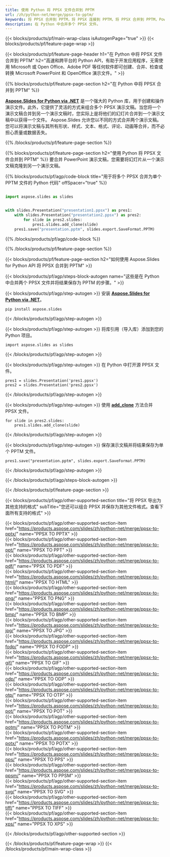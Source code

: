 ```yaml
---
title: 使用 Python 将 PPSX 文件合并到 PPTM
url: /zh/python-net/merge/ppsx-to-pptm/
keywords: 将 PPSX 合并到 PPTM，将 PPSX 连接到 PPTM，将 PPSX 合并到 PPTM，PowerPoint，演示文稿，PPTM，Python，Aspose
description: 在 Python 中合并多个 PPSX 文件。
---
```


{{< blocks/products/pf/main-wrap-class isAutogenPage="true" >}}
{{< blocks/products/pf/feature-page-wrap >}}

{{< blocks/products/pf/feature-page-header h1="在 Python 中将 PPSX 文件合并到 PPTM" h2="高速和跨平台的 Python API，有助于开发应用程序，无需使用 Microsoft 或 Open Office、Adobe PDF 等任何软件即可创建、合并、检查或转换 Microsoft PowerPoint 和 OpenOffice 演示文件。" >}}

{{% blocks/products/pf/feature-page-section h2="在 Python 中将 PPSX 合并到 PPTM" %}}

[**Aspose.Slides for Python via .NET**](https://products.aspose.com/slides/zh/python-net/) 是一个强大的 Python 库，用于创建和操作演示文件。此外，它提供了灵活的方式来组合多个 PPSX 演示文稿。当您将一个演示文稿合并到另一个演示文稿时，您实际上是将他们的幻灯片合并到一个演示文稿中以获得一个文件。 Aspose.Slides 允许您以不同的方式合并两个演示文稿。您可以将演示文稿与其所有形状、样式、文本、格式、评论、动画等合并，而不必担心质量或数据丢失。

{{% /blocks/products/pf/feature-page-section %}}

{{% blocks/products/pf/feature-page-section  h2="使用 Python 将 PPSX 文件合并到 PPTM" %}}
要合并 PowerPoint 演示文稿，您需要将幻灯片从一个演示文稿克隆到另一个演示文稿。

{{% blocks/products/pf/agp/code-block title="用于将多个 PPSX 合并为单个 PPTM 文件的 Python 代码" offSpacer="true" %}}

```python

import aspose.slides as slides


with slides.Presentation("presentation1.ppsx") as pres1:
    with slides.Presentation("presentation2.ppsx") as pres2:
        for slide in pres2.slides:
            pres1.slides.add_clone(slide)
    pres1.save("presentation.pptm", slides.export.SaveFormat.PPTM)
```


{{% /blocks/products/pf/agp/code-block %}}

{{% /blocks/products/pf/feature-page-section %}}

{{< blocks/products/pf/feature-page-section  h2="如何使用 Aspose.Slides for Python API 将 PPSX 合并到 PPTM" >}}

{{< blocks/products/pf/agp/steps-block-autogen name="这些是在 Python 中合并两个 PPSX 文件并将结果保存为 PPTM 的步骤。" >}}

{{< blocks/products/pf/agp/step-autogen >}}
安装 [**Aspose.Slides for Python via .NET**](https://products.aspose.com/slides/zh/python-net/)。
```
pip install aspose.slides
```
{{< /blocks/products/pf/agp/step-autogen >}}

{{< blocks/products/pf/agp/step-autogen >}}
将库引用（导入库）添加到您的 Python 项目。
```
import aspose.slides as slides
```
{{< /blocks/products/pf/agp/step-autogen >}}

{{< blocks/products/pf/agp/step-autogen >}}
在 Python 中打开源 PPSX 文件。
```
pres1 = slides.Presentation('pres1.ppsx')
pres2 = slides.Presentation('pres2.ppsx')
```
{{< /blocks/products/pf/agp/step-autogen >}}

{{< blocks/products/pf/agp/step-autogen >}}
使用 [**add_clone**](https://reference.aspose.com/slides/python-net/aspose.slides/islidecollection/#methods) 方法合并 PPSX 文件。
```
for slide in pres2.slides:
    pres1.slides.add_clone(slide)
```
{{< /blocks/products/pf/agp/step-autogen >}}

{{< blocks/products/pf/agp/step-autogen >}}
保存演示文稿并将结果保存为单个 PPTM 文件。
```
pres1.save("presentation.pptm", slides.export.SaveFormat.PPTM)
```

{{< /blocks/products/pf/agp/step-autogen >}}

{{< /blocks/products/pf/agp/steps-block-autogen >}}

{{< /blocks/products/pf/feature-page-section >}}

{{< blocks/products/pf/agp/other-supported-section title="将 PPSX 导出为其他支持的格式" subTitle="您还可以组合 PPSX 并保存为其他文件格式。查看下面所有支持的格式" >}}

{{< blocks/products/pf/agp/other-supported-section-item href="https://products.aspose.com/slides/zh/python-net/merge/ppsx-to-pptx/" name="PPSX TO PPTX" >}}  
{{< blocks/products/pf/agp/other-supported-section-item href="https://products.aspose.com/slides/zh/python-net/merge/ppsx-to-ppt/" name="PPSX TO PPT" >}}  
{{< blocks/products/pf/agp/other-supported-section-item href="https://products.aspose.com/slides/zh/python-net/merge/ppsx-to-pdf/" name="PPSX TO PDF" >}}  
{{< blocks/products/pf/agp/other-supported-section-item href="https://products.aspose.com/slides/zh/python-net/merge/ppsx-to-html/" name="PPSX TO HTML" >}}  
{{< blocks/products/pf/agp/other-supported-section-item href="https://products.aspose.com/slides/zh/python-net/merge/ppsx-to-png/" name="PPSX TO PNG" >}}  
{{< blocks/products/pf/agp/other-supported-section-item href="https://products.aspose.com/slides/zh/python-net/merge/ppsx-to-bmp/" name="PPSX TO BMP" >}}  
{{< blocks/products/pf/agp/other-supported-section-item href="https://products.aspose.com/slides/zh/python-net/merge/ppsx-to-jpg/" name="PPSX TO JPG" >}}  
{{< blocks/products/pf/agp/other-supported-section-item href="https://products.aspose.com/slides/zh/python-net/merge/ppsx-to-fodp/" name="PPSX TO FODP" >}}  
{{< blocks/products/pf/agp/other-supported-section-item href="https://products.aspose.com/slides/zh/python-net/merge/ppsx-to-gif/" name="PPSX TO GIF" >}}  
{{< blocks/products/pf/agp/other-supported-section-item href="https://products.aspose.com/slides/zh/python-net/merge/ppsx-to-odp/" name="PPSX TO ODP" >}}  
{{< blocks/products/pf/agp/other-supported-section-item href="https://products.aspose.com/slides/zh/python-net/merge/ppsx-to-otp/" name="PPSX TO OTP" >}}  
{{< blocks/products/pf/agp/other-supported-section-item href="https://products.aspose.com/slides/zh/python-net/merge/ppsx-to-pot/" name="PPSX TO POT" >}}  
{{< blocks/products/pf/agp/other-supported-section-item href="https://products.aspose.com/slides/zh/python-net/merge/ppsx-to-potm/" name="PPSX TO POTM" >}}  
{{< blocks/products/pf/agp/other-supported-section-item href="https://products.aspose.com/slides/zh/python-net/merge/ppsx-to-potx/" name="PPSX TO POTX" >}}  
{{< blocks/products/pf/agp/other-supported-section-item href="https://products.aspose.com/slides/zh/python-net/merge/ppsx-to-pps/" name="PPSX TO PPS" >}}  
{{< blocks/products/pf/agp/other-supported-section-item href="https://products.aspose.com/slides/zh/python-net/merge/ppsx-to-ppsm/" name="PPSX TO PPSM" >}}  
{{< blocks/products/pf/agp/other-supported-section-item href="https://products.aspose.com/slides/zh/python-net/merge/ppsx-to-svg/" name="PPSX TO SVG" >}}  
{{< blocks/products/pf/agp/other-supported-section-item href="https://products.aspose.com/slides/zh/python-net/merge/ppsx-to-tiff/" name="PPSX TO TIFF" >}}  
{{< blocks/products/pf/agp/other-supported-section-item href="https://products.aspose.com/slides/zh/python-net/merge/ppsx-to-xps/" name="PPSX TO XPS" >}}  


{{< /blocks/products/pf/agp/other-supported-section >}}

{{< /blocks/products/pf/feature-page-wrap >}}
{{< /blocks/products/pf/main-wrap-class >}}